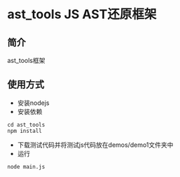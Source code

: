 # ast_tools JS AST还原框架

## 简介
ast_tools框架

## 使用方式

+ 安装nodejs
+ 安装依赖

```shell
cd ast_tools
npm install
```
+ 下载测试代码并将测试js代码放在demos/demo1文件夹中
+ 运行
```shell
node main.js
```
